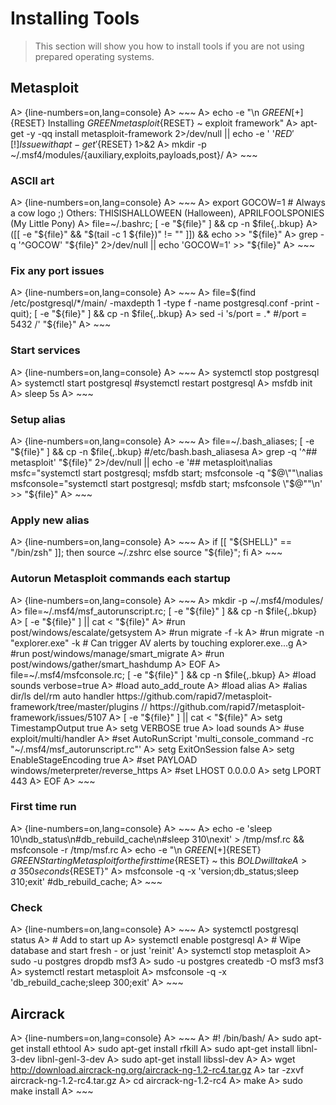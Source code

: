 # Installing Tools

> This section will show you how to install tools if you are not using prepared operating systems.


## Metasploit

A> {line-numbers=on,lang=console}
A> ~~~
A> echo -e "\n ${GREEN}[+]${RESET} Installing ${GREEN}metasploit${RESET} ~ exploit framework"
A> apt-get -y -qq install metasploit-framework 2>/dev/null || echo -e ' '${RED}'[!] Issue with apt-get'${RESET} 1>&2
A> mkdir -p ~/.msf4/modules/{auxiliary,exploits,payloads,post}/
A> ~~~


### ASCII art

A> {line-numbers=on,lang=console}
A> ~~~
A> export GOCOW=1   # Always a cow logo ;)   Others: THISISHALLOWEEN (Halloween), APRILFOOLSPONIES (My Little Pony)
A> file=~/.bashrc; [ -e "${file}" ] && cp -n $file{,.bkup}
A> ([[ -e "${file}" && "$(tail -c 1 ${file})" != "" ]]) && echo >> "${file}"
A> grep -q '^GOCOW' "${file}" 2>/dev/null || echo 'GOCOW=1' >> "${file}"
A> ~~~

### Fix any port issues

A> {line-numbers=on,lang=console}
A> ~~~
A> file=$(find /etc/postgresql/*/main/ -maxdepth 1 -type f -name postgresql.conf -print -quit); [ -e "${file}" ] && cp -n $file{,.bkup}
A> sed -i 's/port = .* #/port = 5432 /' "${file}"
A> ~~~

### Start services

A> {line-numbers=on,lang=console}
A> ~~~
A> systemctl stop postgresql
A> systemctl start postgresql   #systemctl restart postgresql
A> msfdb init
A> sleep 5s
A> ~~~

### Setup alias

A> {line-numbers=on,lang=console}
A> ~~~
A> file=~/.bash_aliases; [ -e "${file}" ] && cp -n $file{,.bkup}   #/etc/bash.bash_aliasesa
A> grep -q '^## metasploit' "${file}" 2>/dev/null || echo -e '## metasploit\nalias msfc="systemctl start postgresql; msfdb start; msfconsole -q \"$@\""\nalias msfconsole="systemctl start postgresql; msfdb start; msfconsole \"$@\""\n' >> "${file}"
A> ~~~

### Apply new alias

A> {line-numbers=on,lang=console}
A> ~~~
A> if [[ "${SHELL}" == "/bin/zsh" ]]; then source ~/.zshrc else source "${file}"; fi
A> ~~~

### Autorun Metasploit commands each startup

A> {line-numbers=on,lang=console}
A> ~~~
A> mkdir -p ~/.msf4/modules/
A> file=~/.msf4/msf_autorunscript.rc; [ -e "${file}" ] && cp -n $file{,.bkup}
A> [ -e "${file}" ] || cat <<EOF > "${file}"
A> #run post/windows/escalate/getsystem
A> #run migrate -f -k
A> #run migrate -n "explorer.exe" -k    # Can trigger AV alerts by touching explorer.exe...g
A> #run post/windows/manage/smart_migrate
A> #run post/windows/gather/smart_hashdump
A> EOF
A> file=~/.msf4/msfconsole.rc; [ -e "${file}" ] && cp -n $file{,.bkup}
A> #load sounds verbose=true
A> #load auto_add_route
A> #load alias
A> #alias dir/ls    del/rm  auto handler   https://github.com/rapid7/metasploit-framework/tree/master/plugins // https://github.com/rapid7/metasploit-framework/issues/5107
A> [ -e "${file}" ] || cat <<EOF > "${file}"
A> setg TimestampOutput true
A> setg VERBOSE true
A> load sounds
A> #use exploit/multi/handler
A> #set AutoRunScript 'multi_console_command -rc "~/.msf4/msf_autorunscript.rc"'
A> setg ExitOnSession false
A> setg EnableStageEncoding true
A> #set PAYLOAD windows/meterpreter/reverse_https
A> #set LHOST 0.0.0.0
A> setg LPORT 443
A> EOF
A> ~~~



### First time run

A> {line-numbers=on,lang=console}
A> ~~~
A> echo -e 'sleep 10\ndb_status\n#db_rebuild_cache\n#sleep 310\nexit' > /tmp/msf.rc && msfconsole -r /tmp/msf.rc
A> echo -e "\n ${GREEN}[+]${RESET} ${GREEN}Starting Metasploit for the first time${RESET} ~ this ${BOLD}will take A> a ~350 seconds${RESET}"
A> msfconsole -q -x 'version;db_status;sleep 310;exit'   #db_rebuild_cache;
A> ~~~


### Check

A> {line-numbers=on,lang=console}
A> ~~~
A> systemctl postgresql status
A> # Add to start up
A> systemctl enable postgresql
A> # Wipe database and start fresh - or just 'reinit'
A> systemctl stop metasploit
A> sudo -u postgres dropdb msf3
A> sudo -u postgres createdb -O msf3 msf3
A> systemctl restart metasploit
A> msfconsole -q -x 'db_rebuild_cache;sleep 300;exit'
A> ~~~






## Aircrack

A> {line-numbers=on,lang=console}
A> ~~~
A> #! /bin/bash/
A> sudo apt-get install ethtool
A> sudo apt-get install rfkill
A> sudo apt-get install libnl-3-dev libnl-genl-3-dev
A> sudo apt-get install libssl-dev
A> 
A> wget http://download.aircrack-ng.org/aircrack-ng-1.2-rc4.tar.gz
A> tar -zxvf aircrack-ng-1.2-rc4.tar.gz
A> cd aircrack-ng-1.2-rc4
A> make
A> sudo make install
A> ~~~


